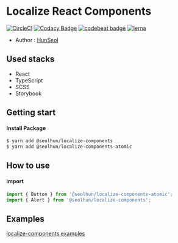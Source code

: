 # Localize React Components

[![CircleCI](https://circleci.com/gh/Seolhun/localize-components/tree/master.svg?style=svg)](https://circleci.com/gh/Seolhun/localize-components/tree/master) 
[![Codacy Badge](https://api.codacy.com/project/badge/Grade/87c0d9f96fc74d94b60c0c397a6b30c6)](https://www.codacy.com/app/shun10114/localize-components?utm_source=github.com&amp;utm_medium=referral&amp;utm_content=Seolhun/localize-components&amp;utm_campaign=Badge_Grade)
[![codebeat badge](https://codebeat.co/badges/2ab413e3-946a-4719-bb75-07e76851cbba)](https://codebeat.co/projects/github-com-seolhun-localize-components-master)
[![lerna](https://img.shields.io/badge/maintained%20with-lerna-cc00ff.svg)](https://lernajs.io/)

- Author : [HunSeol](https://github.com/Seolhun/)

## Used stacks
- React
- TypeScript
- SCSS
- Storybook

## Getting start
#### Install Package
```bash
$ yarn add @seolhun/localize-components
$ yarn add @seolhun/localize-components-atomic
```

## How to use
#### import
```js
import { Button } from '@seolhun/localize-components-atomic';
import { Alert } from '@seolhun/localize-components';
```

## Examples
[localize-components examples](http://localize-cmponents.surge.sh/#/)
